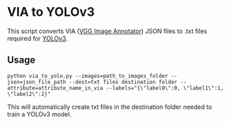 # VIA to YOLOv3
This script converts VIA ([VGG Image Annotator](http://www.robots.ox.ac.uk/~vgg/software/via/)) JSON files to .txt files required for [YOLOv3](https://github.com/eriklindernoren/PyTorch-YOLOv3#annotation-folder).

## Usage 
```
python via_to_yolo.py --images=path_to_images_folder --json=json_file_path --dest=txt files destination folder --attribute=attribute_name_in_via --labels="{\"label0\":0, \"label1\":1, \"label2\":2}"
```

This will automatically create txt files in the destination folder needed to train a YOLOv3 model. 
